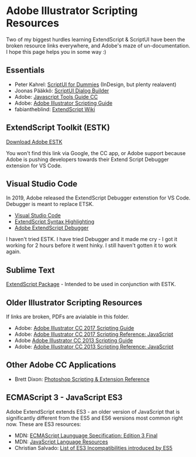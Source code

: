 # Adobe Illustrator Scripting Resources

Two of my biggest hurdles learning ExtendScript & ScriptUI have been the broken resource links everywhere, and Adobe's maze of un-documentation. I hope this page helps you in some way :)


## Essentials

* Peter Kahrel: [ScriptUI for Dummies](https://creativepro.com/files/kahrel/indesign/scriptui.html) (InDesign, but plenty realavent)
* Joonas Pääkkö: [ScriptUI Dialog Builder](https://scriptui.joonas.me/)
* Adobe: [Javascript Tools Guide CC](https://estk.aenhancers.com/index.html)
* Adobe: [Adobe Illustrator Scripting Guide](https://illustrator-scripting-guide.readthedocs.io/)
* fabiantheblind: [ExtendScript Wiki](https://github.com/ExtendScript/wiki/wiki)


## ExtendScript Toolkit (ESTK)

[Download Adobe ESTK](https://github.com/Adobe-CEP/CEP-Resources/tree/master/ExtendScript-Toolkit) 

You won't find this link via Google, the CC app, or Adobe support because Adobe is pushing developers towards their Extend Script Debugger extension for VS Code.


## Visual Studio Code

In 2019, Adobe released the ExtendScript Debugger extenstion for VS Code. Debugger is meant to replace ETSK.

* [Visual Studio Code](https://code.visualstudio.com/)
* [ExtendScript Syntax Highlighting](https://marketplace.visualstudio.com/items?itemName=hennamann.jsx)
* [Adobe ExtendScript Debugger](https://marketplace.visualstudio.com/items?itemName=Adobe.extendscript-debug)

I haven't tried ESTK. I have tried Debugger and it made me cry - I got it working for 2 hours before it went hinky. I still haven't gotten it to work again. 


## Sublime Text

[ExtendScript Package](https://packagecontrol.io/packages/ExtendScript) - Intended to be used in conjunction with ESTK. 


## Older Illustrator Scripting Resources

If links are broken, PDFs are avialable in this folder. 

* Adobe: [Adobe Illustrator CC 2017 Scripting Guide](https://www.adobe.com/content/dam/acom/en/devnet/illustrator/pdf/AI_ScriptGd_2017.pdf)
* Adobe: [Adobe Illustrator CC 2017 Scripting Reference: JavaScript](https://www.adobe.com/content/dam/acom/en/devnet/illustrator/pdf/Illustrator_JavaScript_Scripting_Reference_2017.pdf)
* Adobe [Adobe Illustrator CC 2013 Scripting Guide](https://www.adobe.com/content/dam/acom/en/devnet/illustrator/pdf/Illustrator_Scripting_Guide_cc.pdf)
* Adobe: [Adobe Illustrator CC 2013 Scripting Reference: JavaScript](https://www.adobe.com/content/dam/acom/en/devnet/illustrator/pdf/Illustrator_Scriptin_Reference_JavaScript_cc.pdf)


## Other Adobe CC Applications

* Brett Dixon: [Photoshop Scripting & Extension Reference](https://theiviaxx.github.io/photoshop-docs/index.html#)


## ECMAScript 3 - JavaScript ES3

Adobe ExtendScript extends ES3 - an older version of JavaScript that is significantly different from the ES5 and ES6 wersions most common right now. These are ES3 resources:

* MDN: [ECMAScript Launguage Specification: Edition 3 Final](https://www-archive.mozilla.org/js/language/E262-3.pdf)
* MDN: [JavaScript Language Resources](https://developer.mozilla.org/en-US/docs/Web/JavaScript/Language_Resources)
* Christian Salvado: [List of ES3 Incompatibilities introduced by ES5](https://gist.github.com/cms/649702)



